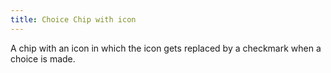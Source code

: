 ```yaml
---
title: Choice Chip with icon
---
```


A chip with an icon in which the icon gets replaced by a checkmark when a choice is made.
